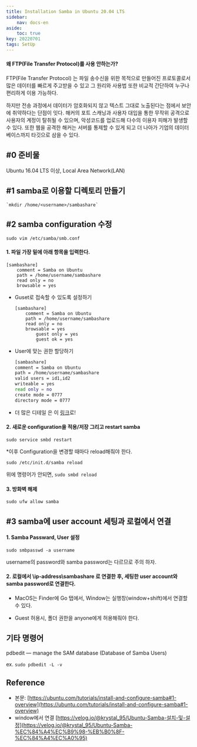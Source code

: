 ```yaml
---
title: Installation Samba in Ubuntu 20.04 LTS
sidebar:
    nav: docs-en
aside:
    toc: true
key: 20220701
tags: SetUp
---
```

#### 왜 FTP(File Transfer Protocol)를 사용 안하는가?

FTP(File Transfer Protocol) 는 파일 송수신을 위한 목적으로 만들어진 프로토콜로서 많은 데이터를 빠르게 주고받을 수 있고 그 원리와 사용법 또한 비교적 간단하여 누구나 편리하게 이용 가능하다. 

하지만 전송 과정에서 데이터가 암호화되지 않고 텍스트 그대로 노출된다는 점에서 보안에 취약하다는 단점이 잇다. 해커의 포트 스캐닝과 사용자 대입을 통한 무작위 공격으로 사용자의 계정이 탈취될 수 있으며, 악성코드를 업로드해 다수의 이용자 피해가 발생할 수 있다. 또한 웹을 공격한 해커는 서버를 통제할 수 있게 되고 더 나아가 기업의 데이터베이스까지 타깃으로 삼을 수 있다.

#0 준비물
------------------------------------------
Ubuntu 16.04 LTS 이상, Local Area Network(LAN)

#1 samba로 이용할 디렉토리 만들기
------------------------------------------
    
    `mkdir /home/<username>/sambashare`
    
#2 samba configuration 수정
------------------------------------------
    
`sudo vim /etc/samba/smb.conf`

#### 1. 파일 가장 밑에 아래 항목을 입력한다.
    
```
[sambashare]
    comment = Samba on Ubuntu
    path = /home/username/sambashare
    read only = no
    browsable = yes
```

- Guset로 접속할 수 있도록 설정하기
    
    ```
    [sambashare]
        comment = Samba on Ubuntu
        path = /home/username/sambashare
        read only = no
        browsable = yes
            guest only = yes
            guest ok = yes
    ```
    
- User에 맞는 권한 할당하기
    
    ```bash
    [sambashare]
    comment = Samba on Ubuntu
    path = /home/username/sambashare
    valid users = id1,id2
    writeable = yes
    read only = no
    create mode = 0777
    directory mode = 0777
    ```
    
- 더 많은 디테일 은 이 [링크](https://help.ubuntu.com/community/Samba/SambaServerGuide?_ga=2.39460963.1347981673.1656592978-926832432.1656313274)로!

#### 2. 새로운 configuration을 적용/저장 그리고 restart samba
    
`sudo service smbd restart`

*이후 Configuration을 변경할 때마다 reload해줘야 한다.

`sudo /etc/init.d/samba reload`

위에 명령어가 안되면, `sudo smbd reload`
    
#### 3. 방화벽 해제

`sudo ufw allow samba`

#3 samba에 user account 세팅과 로컬에서 연결
------------------------------------------
#### 1. Samba Passward, User 설정

 `sudo smbpasswd -a username`

username의 password와 samba password는 다르므로 주의 하자. 
    
#### 2. 로컬에서 \\ip-address\sambashare 로 연결한 후, 세팅한 user account와 samba password로 연결한다.

- MacOS는 Finder에 Go 탭에서, Window는 실행창(window+shift)에서 연결할 수 있다.

- Guest 허용시, 폴더 권한을 anyone에게 허용해줘야 한다.

기타 명령어
------------------------------------------

pdbedit — manage the SAM database (Database of Samba Users)

ex. `sudo pdbedit -L -v`

Reference
------------------------------------------
- 본문: [https://ubuntu.com/tutorials/install-and-configure-samba#1-overview](https://ubuntu.com/tutorials/install-and-configure-samba#1-overview)
- window에서 연결 [https://velog.io/@krystal_95/Ubuntu-Samba-설치-및-설정](https://velog.io/@krystal_95/Ubuntu-Samba-%EC%84%A4%EC%B9%98-%EB%B0%8F-%EC%84%A4%EC%A0%95)

